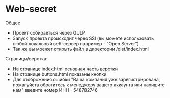 # Web-secret

Общее

- Проект собираеться через GULP 
- Запуск проекта происходит через SSI (вы можете использовать любой локальный веб-сервер например - "Open Server")
- Так же вы моежет открыть файл в директории /dist/index.html

Страницы/верстка: 

- На странице index.html основная часть верстки
- На странице buttons.html показаны кнопки
- Для отоброжения ошибки "Ваша компания уже зарегистрирована, пожалуйста обратитесь к менеджеру вашего аккаунта или напишите нам" введите номер ИНН - 548782746
